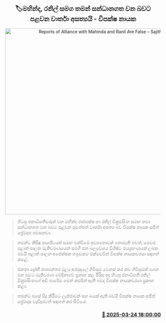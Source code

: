 <p align='center'><b><h2 align='center' title='Reports of Alliance with Mahinda and Ranil Are False – Sajith'>🏷මහින්ද, රනිල් සමග තමන් සන්ධානගත වන බවට පළවන වාර්තා අසත්‍යයි - විපක්ෂ නායක</h2></b></p>
<p align='center'><img src='https://helakuru.sgp1.cdn.digitaloceanspaces.com/esana/images/lib/sajith-premadasa[1].jpg' width='600' alt='Reports of Alliance with Mahinda and Ranil Are False – Sajith'></p>

> හිටපු ජනාධිපතිවරුන් වන මහින්ද රාජපක්ෂ හා රනිල් වික්‍රමසිංහ සමඟ තමා සන්ධානගත වන බවට පළවන පුවත්පත් වාර්තා අසත්‍ය බව විපක්ෂ නායක සජිත් ප්‍රේමදාස පවසනවා.

> තමන්ට කිසිඳු පාර්ශ්වයක් සමඟ එක්වීමේ අවශ්‍යතාවක් නොමැති බවත්, මෙවර පළාත් පාලන මැතිවරණයෙන් සමගි ජන බලවේගය විශිෂ්ට ජයග්‍රහණයක් ලබන බවයි පළාත් පාලන අපේක්ෂක හමුවකට එක්වෙමින් විපක්ෂ නායකවරයා සඳහන් කළේ.

> ජනතා ද්‍රෝහී ජාත්‍යන්තර මූල්‍ය අරමුදලේ ගිවිසුම වෙනස් කර නව ගිවිසුමක් ගෙන එන බවට මැතිවරණ වේදිකාවේ ප්‍රකාශ කළ පිරිස අද හිටපු ජනාධිපති රනිල් වික්‍රමසිංහගේ අඩි පාරේම ගමන් කරමින් ඇති බවද විපක්ෂ නායකවරයා ප්‍රකාශ කළා.

> තමන්ට එසේ සිදු කිරීමට ලැජ්ජාවක් සහ බයක් ඇති බවයි විපක්ෂ නායක සජිත් ප්‍රේමදාස වැඩිදුරටත් සඳහන් කර සිටියේ.



<h3 align='right'><a href='https://www.helakuru.lk/esana/p/108596/'>📅 2025-03-24 18:00:00</a></h3>
